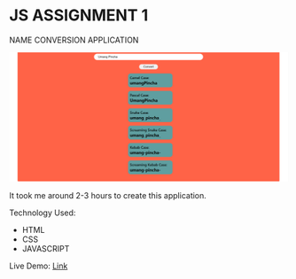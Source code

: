 # JS ASSIGNMENT 1

NAME CONVERSION APPLICATION

![thumbnail](./thumbnail.PNG)

It took me around 2-3 hours to create this application.

Technology Used:
- HTML
- CSS
- JAVASCRIPT


Live Demo: [Link](https://name-conversion.netlify.app/)